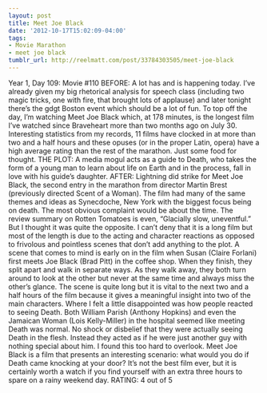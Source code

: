 ```yaml
---
layout: post
title: Meet Joe Black
date: '2012-10-17T15:02:09-04:00'
tags:
- Movie Marathon
- meet joe black
tumblr_url: http://reelmatt.com/post/33784303505/meet-joe-black
---
```

Year 1, Day 109: Movie #110
BEFORE: A lot has and is happening today. I’ve already given my big rhetorical analysis for speech class (including two magic tricks, one with fire, that brought lots of applause) and later tonight there’s the gdgt Boston event which should be a lot of fun.
To top off the day, I’m watching Meet Joe Black which, at 178 minutes, is the longest film I’ve watched since Braveheart more than two months ago on July 30. Interesting statistics from my records, 11 films have clocked in at more than two and a half hours and these opuses (or in the proper Latin, opera) have a high average rating than the rest of the marathon. Just some food for thought.
THE PLOT: A media mogul acts as a guide to Death, who takes the form of a young man to learn about life on Earth and in the process, fall in love with his guide’s daughter.
AFTER: Lightning did strike for Meet Joe Black, the second entry in the marathon from director Martin Brest (previously directed Scent of a Woman). The film had many of the same themes and ideas as Synecdoche, New York with the biggest focus being on death.
The most obvious complaint would be about the time. The review summary on Rotten Tomatoes is even, “Glacially slow, uneventful.” But I thought it was quite the opposite. I can’t deny that it is a long film but most of the length is due to the acting and character reactions as opposed to frivolous and pointless scenes that don’t add anything to the plot. A scene that comes to mind is early on in the film when Susan (Claire Forlani) first meets Joe Black (Brad Pitt) in the coffee shop. When they finish, they split apart and walk in separate ways. As they walk away, they both turn around to look at the other but never at the same time and always miss the other’s glance. The scene is quite long but it is vital to the next two and a half hours of the film because it gives a meaningful insight into two of the main characters.
Where I felt a little disappointed was how people reacted to seeing Death. Both William Parish (Anthony Hopkins) and even the Jamaican Woman (Lois Kelly-Miller) in the hospital seemed like meeting Death was normal. No shock or disbelief that they were actually seeing Death in the flesh. Instead they acted as if he were just another guy with nothing special about him. I found this too hard to overlook.
Meet Joe Black is a film that presents an interesting scenario: what would you do if Death came knocking at your door? It’s not the best film ever, but it is certainly worth a watch if you find yourself with an extra three hours to spare on a rainy weekend day.
RATING: 4 out of 5

